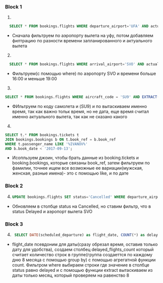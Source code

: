 ### Block 1
1.
```sql
  SELECT * FROM bookings.flights WHERE departure_airport='UFA' AND actual_departure-scheduled_departure > INTERVAL '2 hours ;
```
   
* Сначала фильтруем по аэропорту вылета на уфу, потом добавляем филтрацию по разности времени запланированного и актуального вылета
2.
```sql
  SELECT * FROM bookings.flights WHERE arrival_airport='SVO' AND actual_arrival >='2016-07-22 16:00' AND actual_arrival < '2016-07-22 19:00';
```
* Фильтруем(c помощью where) по аэропорту SVO и времени больше 16:00 и меньше 19:00
3.
  ```sql
  SELECT * FROM bookings.flights WHERE aircraft_code = 'SU9' AND EXTRACT(HOUR FROM actual_departure) BETWEEN 4 AND 11;
   ```
* ФИльтруем по коду самолета и (SU9) и по вытаскиваем именно время, так как важно тольк время, но не дата, еще время считал именно актуального вылета, так как не сказано какого
4.
  ```sql
  SELECT t.* FROM bookings.tickets t
  JOIN bookings.bookings b ON t.book_ref = b.book_ref
  WHERE t.passenger_name LIKE '%IVANOV%'
  AND b.book_date < '2017-09-13'; 
  
  ```
* Исопльзуем джоин, чтобы брать данные из booking.tickets и booking.bookings, которые связаны book_ref, затем фильтруем по фамилии, точнее ищем все возможные ее вариации(мужская, женская, разные имена)- это с помощью like, и по дате
### Block 2
4. ```sql
   UPDATE bookings.flights SET status='Cancelled' WHERE departure_airport='SVO' AND status='Delayed';
   ```
* Обновляем в столбце status на Cancelled, но ставим фильтр, что в status Delayed и аэропорт вылета SVO
### Block 3
4. ```sql
    SELECT DATE(scheduled_departure) as flight_date, COUNT(*) as delayed_flights_count FROM bookings.flights WHERE status = 'Delayed' AND EXTRACT(MONTH FROM scheduled_departure) = 8 GROUP BY DATE(scheduled_departure);
    ```
* flight_date псевдоним для даты(сразу обрезал время, оставив только дату для удобства), создаем столбец delayed_flights_count который считает количество строк в группе(группа создаеттся по каждому дню 8 месяца с помощью group by) с помощью агрегатной функции count. Фильтром where выбираем строки где значение в столбце status равно delayed и с помощью функции extract вытаскиваем из даты только месяц, который проверяем на равенство 8 
